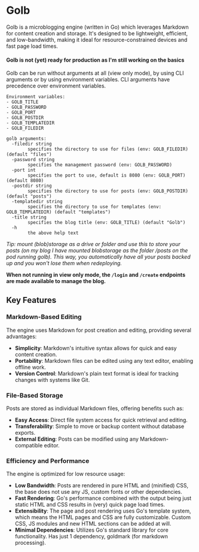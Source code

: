 # Golb

Golb is a microblogging engine (written in Go) which leverages Markdown for content creation and storage. It's designed to be lightweight, efficient, and low-bandwidth, making it ideal for resource-constrained devices and fast page load times.

#### Golb is not (yet) ready for production as I'm still working on the basics

Golb can be run without arguments at all (view only mode), by using CLI arguments or by using environment variables.
CLI arguments have precedence over environment variables.

```
Environment variables:
- GOLB_TITLE
- GOLB_PASSWORD
- GOLB_PORT
- GOLB_POSTDIR
- GOLB_TEMPLATEDIR
- GOLB_FILEDIR
```

```
golb arguments:
  -filedir string
        specifies the directory to use for files (env: GOLB_FILEDIR) (default "files")
  -password string
        specifies the management password (env: GOLB_PASSWORD)
  -port int
        specifies the port to use, default is 8080 (env: GOLB_PORT) (default 8080)
  -postdir string
        specifies the directory to use for posts (env: GOLB_POSTDIR) (default "posts")
  -templatedir string
        specifies the directory to use for templates (env: GOLB_TEMPLATEDIR) (default "templates")
  -title string
        specifies the blog title (env: GOLB_TITLE) (default "Golb")
  -h
  		the above help text
```

*Tip: mount (blob)storage as a drive or folder and use this to store your posts (on my blog I have mounted blobstorage as the folder /posts on the pod running golb). This way, you automatically have all your posts backed up and you won't lose them when redeploying.*

**When not running in view only mode, the ```/login``` and ```/create``` endpoints are made available to manage the blog.**

## Key Features

### Markdown-Based Editing

The engine uses Markdown for post creation and editing, providing several advantages:

- **Simplicity**: Markdown's intuitive syntax allows for quick and easy content creation.
- **Portability**: Markdown files can be edited using any text editor, enabling offline work.
- **Version Control**: Markdown's plain text format is ideal for tracking changes with systems like Git.

### File-Based Storage

Posts are stored as individual Markdown files, offering benefits such as:

- **Easy Access**: Direct file system access for quick retrieval and editing.
- **Transferability**: Simple to move or backup content without database exports.
- **External Editing**: Posts can be modified using any Markdown-compatible editor.

### Efficiency and Performance

The engine is optimized for low resource usage:

- **Low Bandwidth**: Posts are rendered in pure HTML and (minified) CSS, the base does not use any JS, custom fonts or other dependencies.
- **Fast Rendering**: Go's performance combined with the output being just static HTML and CSS results in (very) quick page load times.
- **Extensibility**: The page and post rendering uses Go's template system, which means the HTML pages and CSS are fully customizable. Custom CSS, JS modules and new HTML sections can be added at will.
- **Minimal Dependencies**: Utilizes Go's standard library for core functionality. Has just 1 dependency, goldmark (for markdown processing).
